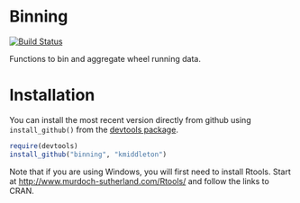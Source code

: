 # Binning #

[![Build Status](https://travis-ci.org/kmiddleton/binning.png?branch=master)](https://travis-ci.org/kmiddleton/binning)

Functions to bin and aggregate wheel running data.

# Installation #

You can install the most recent version directly from github using
`install_github()` from the
[devtools package](https://github.com/hadley/devtools).

```R
require(devtools)
install_github("binning", "kmiddleton")
```

Note that if you are using Windows, you will first need to install
Rtools. Start at <http://www.murdoch-sutherland.com/Rtools/> and
follow the links to CRAN.
